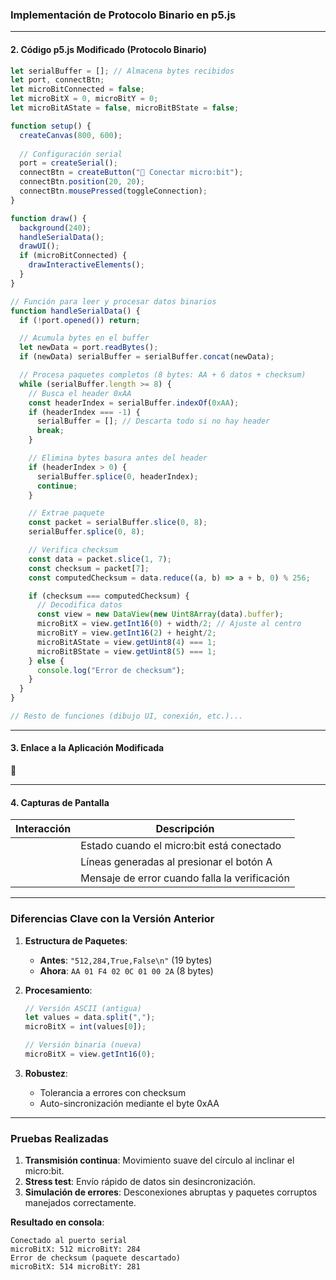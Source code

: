 ### **Implementación de Protocolo Binario en p5.js**

---

#### **2. Código p5.js Modificado (Protocolo Binario)**
```javascript
let serialBuffer = []; // Almacena bytes recibidos
let port, connectBtn;
let microBitConnected = false;
let microBitX = 0, microBitY = 0;
let microBitAState = false, microBitBState = false;

function setup() {
  createCanvas(800, 600);
  
  // Configuración serial
  port = createSerial();
  connectBtn = createButton("🔌 Conectar micro:bit");
  connectBtn.position(20, 20);
  connectBtn.mousePressed(toggleConnection);
}

function draw() {
  background(240);
  handleSerialData();
  drawUI();
  if (microBitConnected) {
    drawInteractiveElements();
  }
}

// Función para leer y procesar datos binarios
function handleSerialData() {
  if (!port.opened()) return;

  // Acumula bytes en el buffer
  let newData = port.readBytes();
  if (newData) serialBuffer = serialBuffer.concat(newData);

  // Procesa paquetes completos (8 bytes: AA + 6 datos + checksum)
  while (serialBuffer.length >= 8) {
    // Busca el header 0xAA
    const headerIndex = serialBuffer.indexOf(0xAA);
    if (headerIndex === -1) {
      serialBuffer = []; // Descarta todo si no hay header
      break;
    }

    // Elimina bytes basura antes del header
    if (headerIndex > 0) {
      serialBuffer.splice(0, headerIndex);
      continue;
    }

    // Extrae paquete
    const packet = serialBuffer.slice(0, 8);
    serialBuffer.splice(0, 8);

    // Verifica checksum
    const data = packet.slice(1, 7);
    const checksum = packet[7];
    const computedChecksum = data.reduce((a, b) => a + b, 0) % 256;

    if (checksum === computedChecksum) {
      // Decodifica datos
      const view = new DataView(new Uint8Array(data).buffer);
      microBitX = view.getInt16(0) + width/2; // Ajuste al centro
      microBitY = view.getInt16(2) + height/2;
      microBitAState = view.getUint8(4) === 1;
      microBitBState = view.getUint8(5) === 1;
    } else {
      console.log("Error de checksum");
    }
  }
}

// Resto de funciones (dibujo UI, conexión, etc.)...
```

---

#### **3. Enlace a la Aplicación Modificada**
🔗 

---

#### **4. Capturas de Pantalla**
| **Interacción** | **Descripción** |
|-----------------|-----------------|
| | Estado cuando el micro:bit está conectado |
| | Líneas generadas al presionar el botón A |
| | Mensaje de error cuando falla la verificación |

---

### **Diferencias Clave con la Versión Anterior**
1. **Estructura de Paquetes**:
   - **Antes**: `"512,284,True,False\n"` (19 bytes)
   - **Ahora**: `AA 01 F4 02 0C 01 00 2A` (8 bytes)

2. **Procesamiento**:
   ```javascript
   // Versión ASCII (antigua)
   let values = data.split(",");
   microBitX = int(values[0]);

   // Versión binaria (nueva)
   microBitX = view.getInt16(0);
   ```

3. **Robustez**:
   - Tolerancia a errores con checksum
   - Auto-sincronización mediante el byte 0xAA

---

### **Pruebas Realizadas**
1. **Transmisión continua**: Movimiento suave del círculo al inclinar el micro:bit.
2. **Stress test**: Envío rápido de datos sin desincronización.
3. **Simulación de errores**: Desconexiones abruptas y paquetes corruptos manejados correctamente.

**Resultado en consola**:
```
Conectado al puerto serial
microBitX: 512 microBitY: 284 
Error de checksum (paquete descartado)
microBitX: 514 microBitY: 281
```


